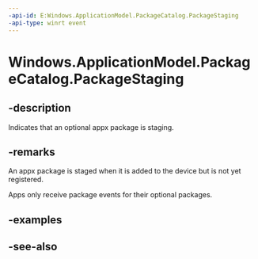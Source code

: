----api-id: E:Windows.ApplicationModel.PackageCatalog.PackageStaging
-api-type: winrt event
---<!-- Event syntaxpublic event Windows.Foundation.TypedEventHandler PackageStaging<Windows.ApplicationModel.PackageCatalog,  Windows.ApplicationModel.PackageStagingEventArgs>--># Windows.ApplicationModel.PackageCatalog.PackageStaging## -descriptionIndicates that an optional appx package is staging.## -remarksAn appx package is staged when it is added to the device but is not yet registered.Apps only receive package events for their optional packages.## -examples## -see-also